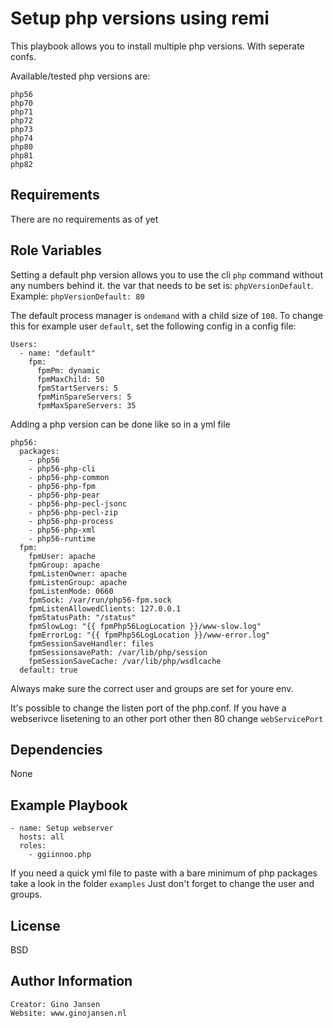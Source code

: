 Setup php versions using remi
=========

This playbook allows you to install multiple php versions. With seperate confs.

Available/tested php versions are:
```
php56
php70
php71
php72
php73
php74
php80
php81
php82
```



Requirements
------------

There are no requirements as of yet


Role Variables
--------------

Setting a default php version allows you to use the cli `php` command without any numbers behind it.
the var that needs to be set is: `phpVersionDefault`. Example: `phpVersionDefault: 80`

The default process manager is `ondemand` with a child size of `100`. To change this for example user `default`, set the following config in a config file:

```
Users:
  - name: "default"
    fpm:
      fpmPm: dynamic
      fpmMaxChild: 50
      fpmStartServers: 5
      fpmMinSpareServers: 5
      fpmMaxSpareServers: 35
```

Adding a php version can be done like so in a yml file
```
php56:
  packages:
    - php56
    - php56-php-cli
    - php56-php-common
    - php56-php-fpm
    - php56-php-pear
    - php56-php-pecl-jsonc
    - php56-php-pecl-zip
    - php56-php-process
    - php56-php-xml
    - php56-runtime
  fpm:
    fpmUser: apache
    fpmGroup: apache
    fpmListenOwner: apache
    fpmListenGroup: apache
    fpmListenMode: 0660
    fpmSock: /var/run/php56-fpm.sock
    fpmListenAllowedClients: 127.0.0.1
    fpmStatusPath: "/status"
    fpmSlowLog: "{{ fpmPhp56LogLocation }}/www-slow.log"
    fpmErrorLog: "{{ fpmPhp56LogLocation }}/www-error.log"
    fpmSessionSaveHandler: files
    fpmSessionsavePath: /var/lib/php/session
    fpmSessionSaveCache: /var/lib/php/wsdlcache
  default: true
```
Always make sure the correct user and groups are set for youre env.

It's possible to change the listen port of the php.conf. If you have a webserivce lisetening to an other port other then 80 change `webServicePort`

Dependencies
------------

None

Example Playbook
----------------

    - name: Setup webserver
      hosts: all
      roles:
        - ggiinnoo.php

If you need a quick yml file to paste with a bare minimum of php packages take a look in the folder ``examples`` Just don't forget to change the user and groups.

License
-------

BSD

Author Information
------------------

    Creator: Gino Jansen
    Website: www.ginojansen.nl
